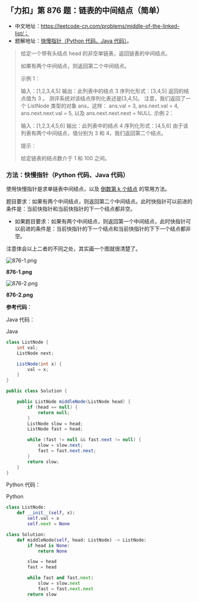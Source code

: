 ## 「力扣」第 876 题：链表的中间结点（简单）

- 中文地址：https://leetcode-cn.com/problems/middle-of-the-linked-list/；
- 题解地址：[快慢指针（Python 代码、Java 代码）](https://leetcode-cn.com/problems/middle-of-the-linked-list/solution/kuai-man-zhi-zhen-zhu-yao-zai-yu-diao-shi-by-liwei/)。

> 给定一个带有头结点 head 的非空单链表，返回链表的中间结点。
>
> 如果有两个中间结点，则返回第二个中间结点。
>
> 示例 1：
>
> 输入：[1,2,3,4,5]
> 输出：此列表中的结点 3 序列化形式：[3,4,5]
> 返回的结点值为 3 。 测评系统对该结点序列化表述是[3,4,5]。
> 注意，我们返回了一个 ListNode 类型的对象 ans，这样：
> ans.val = 3, ans.next.val = 4, ans.next.next.val = 5, 以及 ans.next.next.next = NULL.
> 示例 2：
>
> 输入：[1,2,3,4,5,6]
> 输出：此列表中的结点 4 序列化形式：[4,5,6]
> 由于该列表有两个中间结点，值分别为 3 和 4，我们返回第二个结点。
>
> 提示：
>
> 给定链表的结点数介于 1 和 100 之间。

### 方法：快慢指针（Python 代码、Java 代码）

使用快慢指针是求单链表中间结点，以及 [倒数第 k 个结点](https://leetcode-cn.com/problems/remove-nth-node-from-end-of-list/) 的常用方法。

题目要求：如果有两个中间结点，则返回第二个中间结点。此时快指针可以前进的条件是：当前快指针和当前快指针的下一个结点都非空。

- 如果题目要求：如果有两个中间结点，则返回第一个中间结点，此时快指针可以前进的条件是：当前快指针的下一个结点和当前快指针的下下一个结点都非空。

注意体会以上二者的不同之处，其实画一个图就很清楚了。



![876-1.png](https://pic.leetcode-cn.com/2b7a4130111600cf615b5584b3cc7f863d289a9a7d43b90147c79f51f68a5aa6-876-1.png)

**876-1.png**



![876-2.png](https://pic.leetcode-cn.com/5c3f88cc6b312b7193a6e071cef93ec5eb3070005af23cad22a11e10ea0aca3e-876-2.png)

**876-2.png**



**参考代码**：

Java 代码：

Java

```Java
class ListNode {
    int val;
    ListNode next;

    ListNode(int x) {
        val = x;
    }
}

public class Solution {

    public ListNode middleNode(ListNode head) {
        if (head == null) {
            return null;
        }
        ListNode slow = head;
        ListNode fast = head;

        while (fast != null && fast.next != null) {
            slow = slow.next;
            fast = fast.next.next;
        }
        return slow;
    }
}
```

Python 代码：

Python

```Python
class ListNode:
    def __init__(self, x):
        self.val = x
        self.next = None

class Solution:
    def middleNode(self, head: ListNode) -> ListNode:
        if head is None:
            return None

        slow = head
        fast = head

        while fast and fast.next:
            slow = slow.next
            fast = fast.next.next
        return slow
```